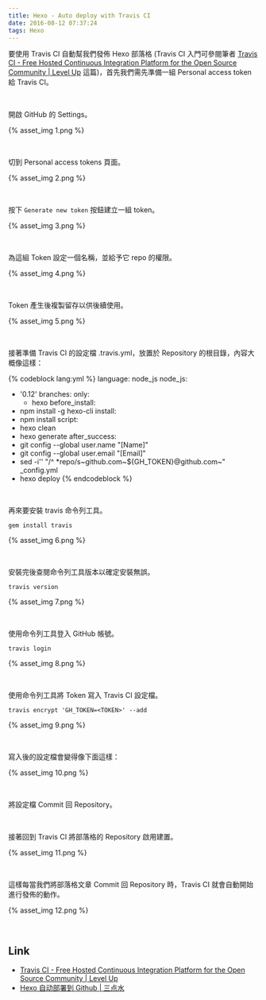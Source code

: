 ```yaml
---
title: Hexo - Auto deploy with Travis CI
date: 2016-08-12 07:37:24
tags: Hexo
---
```


要使用 Travis CI 自動幫我們發佈 Hexo 部落格 (Travis CI 入門可參閱筆者 [Travis CI - Free Hosted Continuous Integration Platform for the Open Source Community | Level Up](http://larrynung.github.io/2014/01/01/travis-ci-free-hosted-continuous-integration-platform-for-the-open-source-community/) 這篇)，首先我們需先準備一組 Personal access token 給 Travis CI。  

<!-- More -->

<br/>


開啟 GitHub 的 Settings。  

{% asset_img 1.png %}

<br/>


切到 Personal access tokens 頁面。  

{% asset_img 2.png %}

<br/>


按下 `Generate new token` 按鈕建立一組 token。  

{% asset_img 3.png %}

<br/>


為這組 Token 設定一個名稱，並給予它 repo 的權限。  

{% asset_img 4.png %}

<br/>


Token 產生後複製留存以供後續使用。  

{% asset_img 5.png %}

<br/>


接著準備 Travis CI 的設定檔 .travis.yml，放置於 Repository 的根目錄，內容大概像這樣：    

{% codeblock lang:yml %}
language: node_js
node_js:
- '0.12'
branches:
  only:
  - hexo
before_install:
- npm install -g hexo-cli
install:
- npm install
script:
- hexo clean
- hexo generate
after_success:
- git config --global user.name "[Name]"
- git config --global user.email "[Email]"
- sed -i'' "/^ *repo/s~github\.com~${GH_TOKEN}@github.com~" _config.yml
- hexo deploy
{% endcodeblock %}

<br/>


再來要安裝 travis 命令列工具。  

    gem install travis

{% asset_img 6.png %}

<br/>


安裝完後查閱命令列工具版本以確定安裝無誤。  

    travis version

{% asset_img 7.png %}

<br/>


使用命令列工具登入 GitHub 帳號。  

    travis login

{% asset_img 8.png %}

<br/>


使用命令列工具將 Token 寫入 Travis CI 設定檔。  

    travis encrypt 'GH_TOKEN=<TOKEN>' --add

{% asset_img 9.png %}

<br/>


寫入後的設定檔會變得像下面這樣：  

{% asset_img 10.png %}

<br/>


將設定檔 Commit 回 Repository。  

<br/>

接著回到 Travis CI 將部落格的 Repository 啟用建置。  

{% asset_img 11.png %}

<br/>


這樣每當我們將部落格文章 Commit 回 Repository 時，Travis CI 就會自動開始進行發佈的動作。  

{% asset_img 12.png %}

<br/>


Link
----
* [Travis CI - Free Hosted Continuous Integration Platform for the Open Source Community | Level Up](http://larrynung.github.io/2014/01/01/travis-ci-free-hosted-continuous-integration-platform-for-the-open-source-community/)
* [Hexo 自动部署到 Github | 三点水](http://lotabout.me/2016/Hexo-Auto-Deploy-to-Github/)
